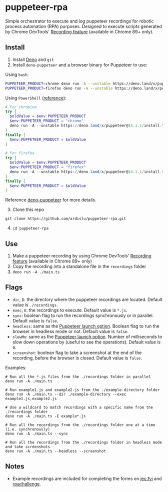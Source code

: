 # puppeteer-rpa

Simple orchestrator to execute and log puppeteer recordings for robotic process automation (RPA) purposes. Designed to execute scripts generated by Chrome DevTools' [Recording feature](https://developers.google.com/web/updates/2021/01/devtools#record) (available in Chrome 89+ only).

## Install

1. Install [Deno](https://deno.land/) and `git`
2. Install `deno-puppeteer` and a browser binary for Puppeteer to use:

Using `bash`:

```bash
PUPPETEER_PRODUCT=chrome deno run -A --unstable https://deno.land/x/puppeteer@14.1.1/install.ts # For chromium
PUPPETEER_PRODUCT=firefox deno run -A --unstable https://deno.land/x/puppeteer@14.1.1/install.ts # For firefox
```

Using `PowerShell` ([reference](https://github.com/PowerShell/PowerShell/issues/3316)):

```PowerShell
# For chromium
try {
  $oldValue = $env:PUPPETEER_PRODUCT
  $env:PUPPETEER_PRODUCT = "chrome"
  deno run -A --unstable https://deno.land/x/puppeteer@14.1.1/install.ts
}
finally {
  $env:PUPPETEER_PRODUCT = $oldValue
}

# For firefox
try {
  $oldValue = $env:PUPPETEER_PRODUCT
  $env:PUPPETEER_PRODUCT = "firefox"
  deno run -A --unstable https://deno.land/x/puppeteer@14.1.1/install.ts
}
finally {
  $env:PUPPETEER_PRODUCT = $oldValue
}
```

Reference [deno-puppeteer](https://github.com/lucacasonato/deno-puppeteer) for more details.

3. Clone this repo

```
git clone https://github.com/ardislu/puppeteer-rpa.git
```

4. `cd puppeteer-rpa`

## Use

1. Make a puppeteer recording by using Chrome DevTools' [Recording feature](https://developers.google.com/web/updates/2021/01/devtools#record) (available in Chrome 89+ only)
2. Copy the recording into a standalone file in the `recordings` folder
3. `deno run -A ./main.ts`

## Flags

- `dir`, `D`: the directory where the puppeteer recordings are located. Default value is `./recordings`.
- `exec`, `E`: the recordings to execute. Default value is `*.js`.
- `sync`: boolean flag to run the recordings synchronously or in parallel. Default value is `false`.
- `headless`: same as the [Puppeteer launch option](https://github.com/puppeteer/puppeteer/blob/main/docs/api.md#puppeteerlaunchoptions). Boolean flag to run the browser in headless mode or not. Default value is `false`.
- `slowMo`: same as the [Puppeteer launch option](https://github.com/puppeteer/puppeteer/blob/main/docs/api.md#puppeteerlaunchoptions). Number of milliseconds to slow down operations by (useful to see the operations). Default value is `0`.
- `screenshot`: boolean flag to take a screenshot at the end of the recording, before the browser is closed. Default value is `false`. 

Examples:
```
# Run all the *.js files from the ./recordings folder in parallel
deno run -A ./main.ts
```

```
# Run example1.js and example2.js from the ./example-directory folder
deno run -A ./main.ts --dir ./example-directory --exec example1.js,example2.js
```

```
# Use a wildcard to match recordings with a specific name from the ./recordings folder
deno run -A ./main.ts -E example*.js
```

```
# Run all the recordings from the ./recordings folder one at a time (i.e. synchronously)
deno run -A ./main.ts --sync
```

```
# Run all the recordings from the ./recordings folder in headless mode and take screenshots
deno run -A ./main.ts --headless --screenshot
```

## Notes

- Example recordings are included for completing the forms on [jec.fyi](https://jec.fyi/demo/recorder) and [rpachallenge](http://www.rpachallenge.com/).
